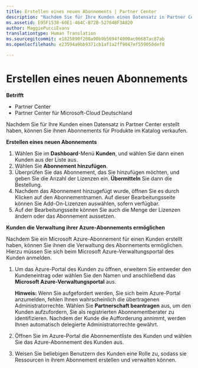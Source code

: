 ```yaml
---
title: Erstellen eines neuen Abonnements | Partner Center
description: "Nachdem Sie für Ihre Kunden einen Datensatz in Partner Center erstellt haben, können Sie ihnen Abonnements für Produkte im Katalog verkaufen."
ms.assetid: E95F1538-60E1-464C-B72B-52764BF3A820
author: MaggiePucciEvans
translationtype: Human Translation
ms.sourcegitcommit: e1825890f208a90b9b5694f4000ac06687ac87ab
ms.openlocfilehash: e23594a9bb9371cb1af1a2ff9047ef559050def0

---
```


# Erstellen eines neuen Abonnements

**Betrifft**

-  Partner Center
-  Partner Center für Microsoft-Cloud Deutschland

Nachdem Sie für Ihre Kunden einen Datensatz in Partner Center erstellt haben, können Sie ihnen Abonnements für Produkte im Katalog verkaufen.

**Erstellen eines neuen Abonnements**

1.  Wählen Sie im **Dashboard**-Menü **Kunden**, und wählen Sie dann einen Kunden aus der Liste aus.
2.  Wählen Sie **Abonnement hinzufügen**.
3.  Überprüfen Sie das Abonnement, das Sie hinzufügen möchten, und geben Sie die Anzahl der Lizenzen ein. 
          **Übermitteln** Sie dann die Bestellung.
4.  Nachdem das Abonnement hinzugefügt wurde, öffnen Sie es durch Klicken auf den Abonnementnamen. Auf dieser Bearbeitungsseite können Sie Add-On-Lizenzen auswählen, sofern verfügbar.
5.  Auf der Bearbeitungsseite können Sie auch die Menge der Lizenzen ändern oder das Abonnement aussetzen.

**Kunden die Verwaltung ihrer Azure-Abonnements ermöglichen**

Nachdem Sie ein Microsoft Azure-Abonnement für einen Kunden erstellt haben, können Sie ihnen die Verwaltung des Abonnements ermöglichen. Hierzu müssen Sie sich beim Microsoft Azure-Verwaltungsportal des Kunden anmelden. 

1.  Um das Azure-Portal des Kunden zu öffnen, erweitern Sie entweder den Kundeneintrag oder wählen Sie den Namen und anschließend das **Microsoft Azure-Verwaltungsportal** aus.
    
    **Hinweis:** Wenn Sie aufgefordert werden, Sie sich beim Azure-Portal anzumelden, fehlen Ihnen wahrscheinlich die übertragenen Administratorrechte. Wählen Sie **Partnerschaft beantragen** aus, um den Kunden aufzufordern, Sie als registrierten Abonnementberater zu identifizieren. Nachdem der Kunde die Aufforderung annimmt, werden Ihnen automatisch delegierte Administratorrechte gewährt. 
2.  Öffnen Sie im Azure-Portal die Abonnementliste des Kunden und wählen Sie das Azure-Abonnement des Kunden aus.
3.  Weisen Sie beliebigen Benutzern des Kunden eine Rolle zu, sodass sie Ressourcen in ihrem Abonnement erstellen und verwalten können.

 






<!--HONumber=Jan17_HO2-->


